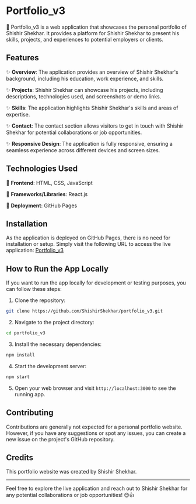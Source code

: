 # Portfolio_v3

🌟 Portfolio_v3 is a web application that showcases the personal portfolio of Shishir Shekhar. It provides a platform for Shishir Shekhar to present his skills, projects, and experiences to potential employers or clients.

## Features

✨ **Overview**: The application provides an overview of Shishir Shekhar's background, including his education, work experience, and skills.

✨ **Projects**: Shishir Shekhar can showcase his projects, including descriptions, technologies used, and screenshots or demo links.

✨ **Skills**: The application highlights Shishir Shekhar's skills and areas of expertise.

✨ **Contact**: The contact section allows visitors to get in touch with Shishir Shekhar for potential collaborations or job opportunities.

✨ **Responsive Design**: The application is fully responsive, ensuring a seamless experience across different devices and screen sizes.

## Technologies Used

🚀 **Frontend**: HTML, CSS, JavaScript

🚀 **Frameworks/Libraries**: React.js

🚀 **Deployment**: GitHub Pages

## Installation

As the application is deployed on GitHub Pages, there is no need for installation or setup. Simply visit the following URL to access the live application: [Portfolio_v3](https://shishirshekhar.github.io/portfolio_v3/)

## How to Run the App Locally

If you want to run the app locally for development or testing purposes, you can follow these steps:

1. Clone the repository:

```bash
git clone https://github.com/ShishirShekhar/portfolio_v3.git
```

2. Navigate to the project directory:

```bash
cd portfolio_v3
```

3. Install the necessary dependencies:

```bash
npm install
```

4. Start the development server:

```bash
npm start
```

5. Open your web browser and visit `http://localhost:3000` to see the running app.

## Contributing

Contributions are generally not expected for a personal portfolio website. However, if you have any suggestions or spot any issues, you can create a new issue on the project's GitHub repository.

## Credits

This portfolio website was created by Shishir Shekhar.

---

Feel free to explore the live application and reach out to Shishir Shekhar for any potential collaborations or job opportunities! 😊👍
